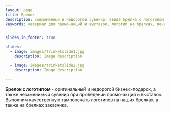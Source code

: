 ```yaml
---
layout: page
title: Брелок
description: современный и недорогой сувенир, ввиде брелка с логотипом или фотографией.
keywords: материал для промо-акций и выставок, логотип на брелках, печать  на сувенирах, необычный подарок сотрудникам.


slides_in_footer: true

slides:
  - image: images/trinketslide1.jpg
    description: Image description

  - image: images/trinketslide2.jpg
    description: Image description

---
```



**Брелок с логотипом** - оригинальный и недорогой бизнес-подарок, а также незаменимый сувенир при проведении промо-акций и выставок. Выполним качественную тампопечать логотипов на наших брелках, а также на брелках заказчика.
